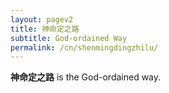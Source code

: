 ```yaml
---
layout: pagev2
title: 神命定之路
subtitle: God-ordained Way
permalink: /cn/shenmingdingzhilu/
---
```


**神命定之路** is the God-ordained way. 
